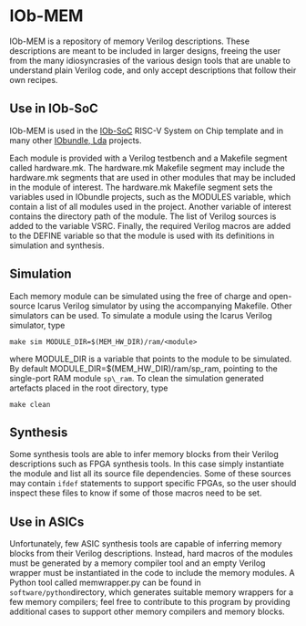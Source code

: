 # IOb-MEM

IOb-MEM is a repository of memory Verilog descriptions. These descriptions are
meant to be included in larger designs, freeing the user from the many
idiosyncrasies of the various design tools that are unable to understand plain
Verilog code, and only accept descriptions that follow their own recipes.

## Use in IOb-SoC

IOb-MEM is used in the [IOb-SoC](https://github.com/IObundle/iob-soc) RISC-V
System on Chip template and in many other [IObundle, Lda](https://iobundle.com)
projects.

Each module is provided with a Verilog testbench and a Makefile segment called
hardware.mk. The hardware.mk Makefile segment may include the hardware.mk
segments that are used in other modules that may be included in the module of
interest. The hardware.mk Makefile segment sets the variables used in IObundle
projects, such as the MODULES variable, which contain a list of all modules used
in the project. Another variable of interest contains the directory path of the
module. The list of Verilog sources is added to the variable VSRC. Finally, the
required Verilog macros are added to the DEFINE variable so that the module is
used with its definitions in simulation and synthesis.


## Simulation

Each memory module can be simulated using the free of charge and open-source
Icarus Verilog simulator by using the accompanying Makefile. Other simulators
can be used. To simulate a module using the Icarus Verilog simulator, type

```
make sim MODULE_DIR=$(MEM_HW_DIR)/ram/<module>
```

where MODULE\_DIR is a variable that points to the module to be simulated. By
default MODULE\_DIR=$(MEM_HW_DIR)/ram/sp\_ram, pointing to the single-port RAM
module `sp\_ram`. To clean the simulation generated artefacts placed in the root
directory, type

```
make clean 
```


## Synthesis

Some synthesis tools are able to infer memory blocks from their Verilog
descriptions such as FPGA synthesis tools. In this case simply instantiate the
module and list all its source file dependencies. Some of these sources may
contain `ifdef` statements to support specific FPGAs, so the user should inspect
these files to know if some of those macros need to be set.


## Use in ASICs

Unfortunately, few ASIC synthesis tools are capable of inferring memory blocks
from their Verilog descriptions. Instead, hard macros of the modules must be
generated by a memory compiler tool and an empty Verilog wrapper must be
instantiated in the code to include the memory modules. A Python tool called
memwrapper.py can be found in `software/python`directory, which generates
suitable memory wrappers for a few memory compilers; feel free to contribute to
this program by providing additional cases to support other memory compilers and
memory blocks.
